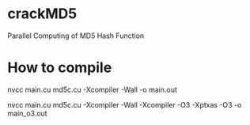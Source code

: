 # crackMD5
Parallel Computing of MD5 Hash Function

# How to compile
nvcc main.cu md5c.cu -Xcompiler -Wall -o main.out

nvcc main.cu md5c.cu -Xcompiler -Wall -Xcompiler -O3 -Xptxas -O3 -o main_o3.out